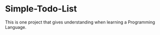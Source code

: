 # Simple-Todo-List
This is one project that gives understanding when learning a Programming Language.

